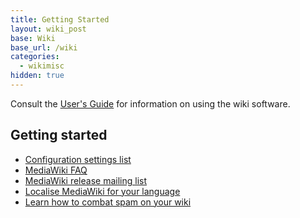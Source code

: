 ```yaml
---
title: Getting Started
layout: wiki_post
base: Wiki
base_url: /wiki
categories:
  - wikimisc
hidden: true
---
```


Consult the [User's Guide](https://www.mediawiki.org/wiki/Special:MyLanguage/Help:Contents) for information on using the wiki software.

Getting started
---------------

-   [Configuration settings list](https://www.mediawiki.org/wiki/Special:MyLanguage/Manual:Configuration_settings)
-   [MediaWiki FAQ](https://www.mediawiki.org/wiki/Special:MyLanguage/Manual:FAQ)
-   [MediaWiki release mailing list](https://lists.wikimedia.org/mailman/listinfo/mediawiki-announce)
-   [Localise MediaWiki for your language](https://www.mediawiki.org/wiki/Special:MyLanguage/Localisation#Translation_resources)
-   [Learn how to combat spam on your wiki](https://www.mediawiki.org/wiki/Special:MyLanguage/Manual:Combating_spam)

